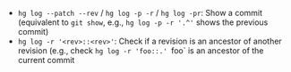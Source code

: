 - `hg log --patch --rev` / `hg log -p -r` / `hg log -pr`: Show a commit (equivalent to `git show`, e.g., `hg log -p -r '.^'` shows the previous commit)
- `hg log -r '<rev>::<rev>'`: Check if a revision is an ancestor of another revision (e.g., check `hg log -r 'foo::.' `foo` is an ancestor of the current commit
